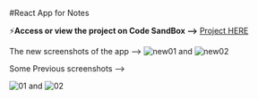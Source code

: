 #React App for Notes

⚡**Access or view the project on Code SandBox -->**
[Project HERE](https://codesandbox.io/p/github/tusharscoderoom/react-basics/main?workspaceId=0029c21a-84c3-4e48-bd16-d42fb0283f9b&file=%2Fsrc%2Fcomponents%2FNote.jsx)

The new screenshots of the app -->
![new01](https://user-images.githubusercontent.com/106373251/229337502-e4fd6a40-4d27-4966-9808-8ec0c26373a7.png)
and
![new02](https://user-images.githubusercontent.com/106373251/229337508-d5dfd4cd-a72c-46bb-8aaa-59d1122b1134.png)


Some Previous screenshots -->

![01](https://user-images.githubusercontent.com/106373251/227896861-b5ab4986-9415-4258-a126-99ce6c4f0cc4.png)
and
![02](https://user-images.githubusercontent.com/106373251/227896901-7a66a55f-a95a-4369-b4d1-aea7244dbded.png)
